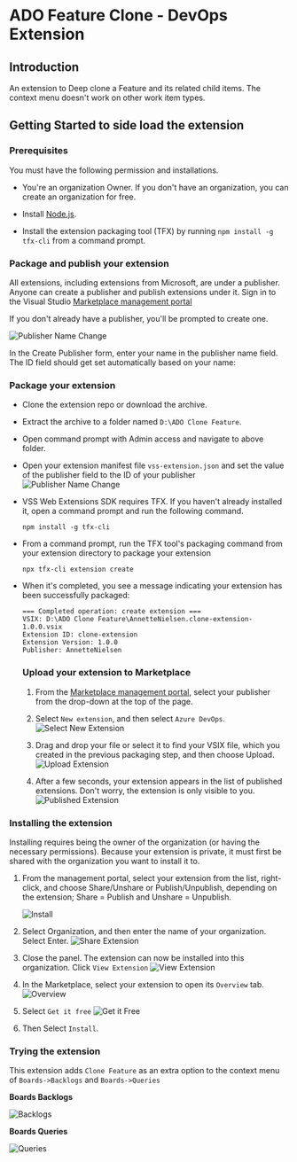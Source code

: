 # ADO Feature Clone - DevOps Extension

## Introduction 
An extension to Deep clone a Feature and its related child items. The context menu doesn't work on other work item types.

## Getting Started to side load the extension
### Prerequisites
You must have the following permission and installations.
- You're an organization Owner. If you don't have an organization, you can create an organization for free.

- Install [Node.js](https://nodejs.org/).

- Install the extension packaging tool (TFX) by running `npm install -g tfx-cli` from a command prompt.

### Package and publish your extension
All extensions, including extensions from Microsoft, are under a publisher. Anyone can create a publisher and publish extensions under it. 
Sign in to the Visual Studio [Marketplace management portal](https://aka.ms/vsmarketplace-manage)

If you don't already have a publisher, you'll be prompted to create one.

![Publisher Name Change](images/publisher-snap-01.png)

In the Create Publisher form, enter your name in the publisher name field. The ID field should get set automatically based on your name:

### Package your extension
- Clone the extension repo or download the archive.
- Extract the archive to a folder named `D:\ADO Clone Feature`.
- Open command prompt with Admin access and navigate to above folder.
- Open your extension manifest file `vss-extension.json` and set the value of the publisher field to the ID of your publisher
  ![Publisher Name Change](images/publisher-snap-02.png)

- VSS Web Extensions SDK requires TFX. If you haven't already installed it, open a command prompt and run the following command.
  ```
  npm install -g tfx-cli
  ```

- From a command prompt, run the TFX tool's packaging command from your extension directory to package your extension
  ```
  npx tfx-cli extension create
  ```
- When it's completed, you see a message indicating your extension has been successfully packaged:
  ```
  === Completed operation: create extension ===
  VSIX: D:\ADO Clone Feature\AnnetteNielsen.clone-extension-1.0.0.vsix
  Extension ID: clone-extension
  Extension Version: 1.0.0
  Publisher: AnnetteNielsen
  ```

  ### Upload your extension to Marketplace
  1. From the [Marketplace management portal](https://aka.ms/vsmarketplace-manage), select your publisher from the drop-down at the top of the page.

  2. Select `New extension`, and then select `Azure DevOps`.
     ![Select New Extension](images/marketplace-snap-01.png)

  3. Drag and drop your file or select it to find your VSIX file, which you created in the previous packaging step, and then choose Upload.
    ![Upload Extension](images/marketplace-snap-02.png)

  4. After a few seconds, your extension appears in the list of published extensions. Don't worry, the extension is only visible to you.
    ![Published Extension](images/marketplace-snap-03.png)

### Installing the extension
Installing requires being the owner of the organization (or having the necessary permissions). Because your extension is private, it must first be shared with the organization you want to install it to.

1. From the management portal, select your extension from the list, right-click, and choose Share/Unshare or Publish/Unpublish, depending on the extension; Share = Publish and Unshare = Unpublish.

    ![Install](images/install-01.png)

2. Select Organization, and then enter the name of your organization. Select Enter.
   ![Share Extension](images/install-02.png)

3. Close the panel. The extension can now be installed into this organization. Click `View Extension`
   ![View Extension](images/install-03.png)

4. In the Marketplace, select your extension to open its `Overview` tab.
   ![Overview](images/install-04.png)

5. Select `Get it free`
   ![Get it Free](images/install-05.png)

6. Then Select `Install`.

### Trying the extension

This extension adds `Clone Feature` as an extra option to the context menu of `Boards->Backlogs` and `Boards->Queries`

**Boards Backlogs**

![Backlogs](images/screen1.png)

**Boards Queries**

![Queries](images/screen1.png)